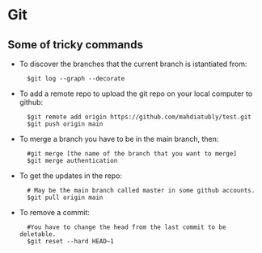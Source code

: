 # Git

## Some of tricky commands

- To discover the branches that the current branch is istantiated from:

        $git log --graph --decorate

- To add a remote repo to upload the git repo on your local computer to github:

        $git remote add origin https://github.com/mahdiatubly/test.git
        $git push origin main

- To merge a branch you have to be in the main branch, then:

        #git merge [the name of the branch that you want to merge]
        $git merge authentication

- To get the updates in the repo:

        # May be the main branch called master in some github accounts.
        $git pull origin main

- To remove a commit:

        #You have to change the head from the last commit to be deletable.
        $git reset --hard HEAD~1
